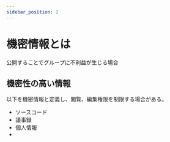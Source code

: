 ```yaml
---
sidebar_position: 2
---
```


# 機密情報とは

公開することでグループに不利益が生じる場合

## 機密性の高い情報
以下を機密情報と定義し、閲覧、編集権限を制限する場合がある。

* ソースコード
* 議事録
* 個人情報
* 